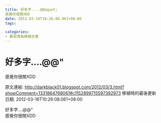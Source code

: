 ```yaml
---
title: 好多字....@@&quot;
感覺你很閒XDD
date: 2012-03-16T10:26:08.061+08:00
tags: 

categories:
- 舊部落格移植文章
---
```


# 好多字....@@&quot;
感覺你很閒XDD

原文連結: http://darkblack01.blogspot.com/2012/03/3.html?showComment=1331864768061#c1152899715597392973
移植時的最後更新日期: 2012-03-16T10:26:08.061+08:00

好多字....@@&quot;<br />感覺你很閒XDD
